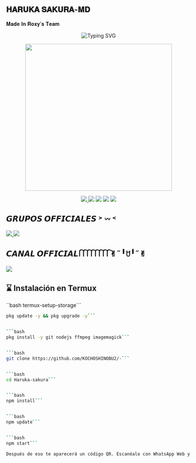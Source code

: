 ## 𝐇𝐀𝐑𝐔𝐊𝐀 𝐒𝐀𝐊𝐔𝐑𝐀-𝐌𝐃 
𝐌𝐚𝐝𝐞 𝐈𝐧 𝐑𝐨𝐱𝐲'𝐬 𝐓𝐞𝐚𝐦

<p align="center">
<img src="https://readme-typing-svg.herokuapp.com?font=Fira+Code&pause=1500&color=8A8A8A&center=true&vCenter=true&width=435&lines=𝐇𝐚𝐫𝐮𝐤𝐚+𝐒𝐚𝐤𝐮𝐫𝐚+❒;©𝐏𝐨𝐰𝐞𝐫+𝐁𝐲+𝐀𝐥𝐞𝐱𝐚.𝐱𝐲𝐳+✿;𝐁𝐨𝐭+𝐞𝐧+𝐀𝐜𝐭𝐮𝐚𝐥𝐢𝐳𝐚𝐜𝐢𝐨𝐧+🌸;𝐀𝐩𝐨𝐲𝐚+𝐝𝐚𝐧𝐝𝐨+𝐮𝐧𝐚+𝐞𝐬𝐭𝐫𝐞𝐥𝐥𝐢𝐭𝐚+⭐" alt="Typing SVG" />
</p>

<p align="center">
<img src="https://i.postimg.cc/Kz6JbPn5/Airbrush-Image-Enhancer-1760837360082.jpg" width="400px" />
</p>

<p align="center">
<a href="https://github.com/KOCHOSHINOBU2">
<img src="https://img.shields.io/badge/Autor-Alexa.xyz-8A8A8A?style=for-the-badge&logo=github&logoColor=white" />
</a>
<img src="https://img.shields.io/badge/JavaScript-Verificado-8A8A8A?style=for-the-badge&logo=javascript&logoColor=white" />
<img src="https://img.shields.io/badge/Node.js-Actualizado-8A8A8A?style=for-the-badge&logo=node.js&logoColor=white" />
<img src="https://img.shields.io/badge/Ruby-Verificado-8A8A8A?style=for-the-badge&logo=ruby&logoColor=white" />
<img src="https://img.shields.io/badge/Java-Expert-8A8A8A?style=for-the-badge&logo=java&logoColor=white" />
</p>

## 𝙂𝙍𝙐𝙋𝙊𝙎 𝙊𝙁𝙁𝙄𝘾𝙄𝘼𝙇𝙀𝙎 ˃ 𖥦 ˂
<a href="https://chat.whatsapp.com/HIOAhMxbxg6Hnp5gHkY0pT">
<img src="https://img.shields.io/badge/Grupo_1-WhatsApp-8A8A8A?style=for-the-badge&logo=whatsapp&logoColor=white" />
</a>
<a href="https://chat.whatsapp.com/JI6zZ6hd8VA3xQwOdslcv9">
<img src="https://img.shields.io/badge/Grupo_2-WhatsApp-8A8A8A?style=for-the-badge&logo=whatsapp&logoColor=white" />
</a>

## 𝘾𝘼𝙉𝘼𝙇 𝙊𝙁𝙁𝙄𝘾𝙄𝘼𝙇 𑂱 𑂱 𑂱 𑂱 𑂱 𑂱      𑂱 𑂱✌︎˶╹ꇴ╹˶✌︎
<a href="https://whatsapp.com/channel/0029VbBWiQnDjiOZI4PeC20s">
<img src="https://img.shields.io/badge/Canal-WhatsApp-8A8A8A?style=for-the-badge&logo=whatsapp&logoColor=white" />
</a>

## ⌛ Instalación en Termux

``bash
termux-setup-storage```


```bash
pkg update -y && pkg upgrade -y```


```bash
pkg install -y git nodejs ffmpeg imagemagick```


```bash
git clone https://github.com/KOCHOSHINOBU2/-```


```bash
cd Haruka-sakura```


```bash
npm install```


```bash
npm update```


```bash
npm start```

Después de eso te aparecerá un código QR. Escanéalo con WhatsApp Web y listo 📌.